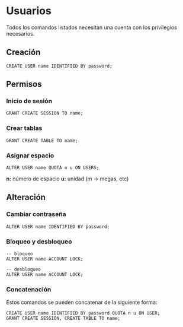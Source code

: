 # Usuarios
Todos los comandos listados necesitan una cuenta con los privilegios necesarios.

## Creación
```plsql
CREATE USER name IDENTIFIED BY password;
```

## Permisos
### Inicio de sesión
```plsql
GRANT CREATE SESSION TO name;
```

### Crear tablas
```plsql
GRANT CREATE TABLE TO name;
```

### Asignar espacio
```plsql
ALTER USER name QUOTA n u ON USERS;
```

**n:** número de espacio
**u:** unidad (m -> megas, etc)

## Alteración
### Cambiar contraseña
```plsql
ALTER USER name IDENTIFIED BY password;
```

### Bloqueo y desbloqueo
```plsql
-- bloqueo
ALTER USER name ACCOUNT LOCK;

-- desbloqueo
ALTER USER name ACCOUNT LOCK;
```

### Concatenación
Estos comandos se pueden concatenar de la siguiente forma:
```plsql
CREATE USER name IDENTIFIED BY password QUOTA n u ON USER;
GRANT CREATE SESSION, CREATE TABLE TO name;
```